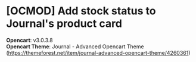 # [OCMOD] Add stock status to Journal's product card

**Opencart**: v3.0.3.8  
**Opencart Theme**: Journal - Advanced Opencart Theme (https://themeforest.net/item/journal-advanced-opencart-theme/4260361)  
